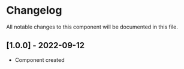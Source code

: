 # Changelog
All notable changes to this component will be documented in this file.

## [1.0.0] - 2022-09-12
- Component created
